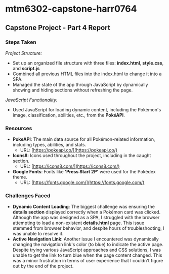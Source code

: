 # mtm6302-capstone-harr0764

## Capstone Project - Part 4 Report

### Steps Taken

*Project Structure:*
- Set up an organized file structure with three files: **index.html**, **style.css**, and **script.js**
- Combined all previous HTML files into the index.html to change it into a SPA.
- Managed the state of the app through JavaScript by dynamically showing and hiding sections without refreshing the page.

*JavaScript Functionality:*
- Used JavaScript for loading dynamic content, including the Pokémon's image, classification, abilities, etc., from the **PokéAPI**.

### Resources

- **PokeAPI**: The main data source for all Pokémon-related information, including types, abilities, and stats.
  - URL: [https://pokeapi.co/](https://pokeapi.co/)
- **Icons8**: Icons used throughout the project, including in the caught section.
  - URL: [https://icons8.com/](https://icons8.com/)
- **Google Fonts**: Fonts like **'Press Start 2P'** were used for the Pokédex theme.
  - URL: [https://fonts.google.com/](https://fonts.google.com/)

### Challenges Faced

- **Dynamic Content Loading**: The biggest challenge was ensuring the **details section** displayed correctly when a Pokémon card was clicked. Although the app was designed as a SPA, I struggled with the browser attempting to load a non-existent **details.html** page. This issue stemmed from browser behavior, and despite hours of troubleshooting, I was unable to resolve it.
- **Active Navigation Link**: Another issue I encountered was dynamically changing the navigation link's color (to blue) to indicate the active page. Despite trying various JavaScript approaches and CSS solutions, I was unable to get the link to turn blue when the page content changed. This was a minor frustration in terms of user experience that I couldn't figure out by the end of the project.